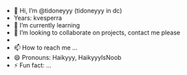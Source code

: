 - 👋 Hi, I’m @tidoneyyy (tidoneyyy in dc)
- Years: kvesperra
- 🌱 I’m currently learning
- 💞️ I’m looking to collaborate on projects, contact me please
- 
- 📫 How to reach me ...
- 😄 Pronouns: Haikyyy, HaikyyyIsNoob
- ⚡ Fun fact: ...

<!---
tidoneyyy/tidoneyyy is a ✨ special ✨ repository because its `README.md` (this file) appears on your GitHub profile.
You can click the Preview link to take a look at your changes.
--->
